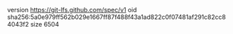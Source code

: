 version https://git-lfs.github.com/spec/v1
oid sha256:5a0e979ff562b029e1667ff87f488f43a1ad822c0f07481af291c82cc84043f2
size 6504
